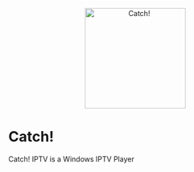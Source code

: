 <p align="center">
        <img src=".png" width="200" height="200" alt="Catch!">
</p>        

# Catch!
Catch! IPTV is a Windows IPTV Player
